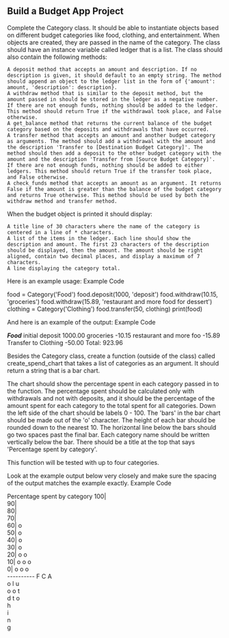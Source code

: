 ## Build a Budget App Project

Complete the Category class. It should be able to instantiate objects based on different budget categories like food, clothing, and entertainment. When objects are created, they are passed in the name of the category. The class should have an instance variable called ledger that is a list. The class should also contain the following methods:

    A deposit method that accepts an amount and description. If no description is given, it should default to an empty string. The method should append an object to the ledger list in the form of {'amount': amount, 'description': description}.
    A withdraw method that is similar to the deposit method, but the amount passed in should be stored in the ledger as a negative number. If there are not enough funds, nothing should be added to the ledger. This method should return True if the withdrawal took place, and False otherwise.
    A get_balance method that returns the current balance of the budget category based on the deposits and withdrawals that have occurred.
    A transfer method that accepts an amount and another budget category as arguments. The method should add a withdrawal with the amount and the description 'Transfer to [Destination Budget Category]'. The method should then add a deposit to the other budget category with the amount and the description 'Transfer from [Source Budget Category]'. If there are not enough funds, nothing should be added to either ledgers. This method should return True if the transfer took place, and False otherwise.
    A check_funds method that accepts an amount as an argument. It returns False if the amount is greater than the balance of the budget category and returns True otherwise. This method should be used by both the withdraw method and transfer method.

When the budget object is printed it should display:

    A title line of 30 characters where the name of the category is centered in a line of * characters.
    A list of the items in the ledger. Each line should show the description and amount. The first 23 characters of the description should be displayed, then the amount. The amount should be right aligned, contain two decimal places, and display a maximum of 7 characters.
    A line displaying the category total.

Here is an example usage:
Example Code

food = Category('Food')
food.deposit(1000, 'deposit')
food.withdraw(10.15, 'groceries')
food.withdraw(15.89, 'restaurant and more food for dessert')
clothing = Category('Clothing')
food.transfer(50, clothing)
print(food)

And here is an example of the output:
Example Code

*************Food*************
initial deposit        1000.00
groceries               -10.15
restaurant and more foo -15.89
Transfer to Clothing    -50.00
Total: 923.96

Besides the Category class, create a function (outside of the class) called create_spend_chart that takes a list of categories as an argument. It should return a string that is a bar chart.

The chart should show the percentage spent in each category passed in to the function. The percentage spent should be calculated only with withdrawals and not with deposits, and it should be the percentage of the amount spent for each category to the total spent for all categories. Down the left side of the chart should be labels 0 - 100. The 'bars' in the bar chart should be made out of the 'o' character. The height of each bar should be rounded down to the nearest 10. The horizontal line below the bars should go two spaces past the final bar. Each category name should be written vertically below the bar. There should be a title at the top that says 'Percentage spent by category'.

This function will be tested with up to four categories.

Look at the example output below very closely and make sure the spacing of the output matches the example exactly.
Example Code

Percentage spent by category
100|          
 90|          
 80|          
 70|          
 60| o        
 50| o        
 40| o        
 30| o        
 20| o  o     
 10| o  o  o  
  0| o  o  o  
    ----------
     F  C  A  
     o  l  u  
     o  o  t  
     d  t  o  
        h     
        i     
        n     
        g     
